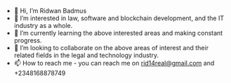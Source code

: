 - 👋 Hi, I’m Ridwan Badmus 
- 👀 I’m interested in law, software and blockchain development, and the IT industry as a whole. 
- 🌱 I’m currently learning the above interested areas and making constant progress. 
- 💞️ I’m looking to collaborate on the above areas of interest and their related fields in the legal and technology industry. 
- 📫 How to reach me - you can reach me on rid14real@gmail.com and +2348168878749

<!---
rid14real/rid14real is a ✨ special ✨ repository because its `README.md` (this file) appears on your GitHub profile.
You can click the Preview link to take a look at your changes.
--->
